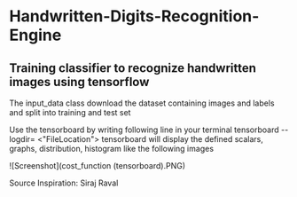 # Handwritten-Digits-Recognition-Engine
## Training classifier to recognize handwritten images using tensorflow


The input_data class download the dataset containing images and labels  and split into training and test set
  
  
Use the tensorboard by writing following line in your terminal
tensorboard --logdir= <"FileLocation">
tensorboard will display the defined scalars, graphs, distribution, histogram like the following images

![Screenshot](cost_function (tensorboard).PNG)



Source Inspiration:
Siraj Raval
